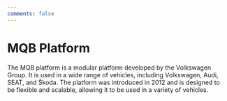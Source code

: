 ```yaml
---
comments: false
---
```


# MQB Platform

The MQB platform is a modular platform developed by the Volkswagen Group. It is used in a wide range of vehicles, including Volkswagen, Audi, SEAT, and Škoda. The platform was introduced in 2012 and is designed to be flexible and scalable, allowing it to be used in a variety of vehicles.
